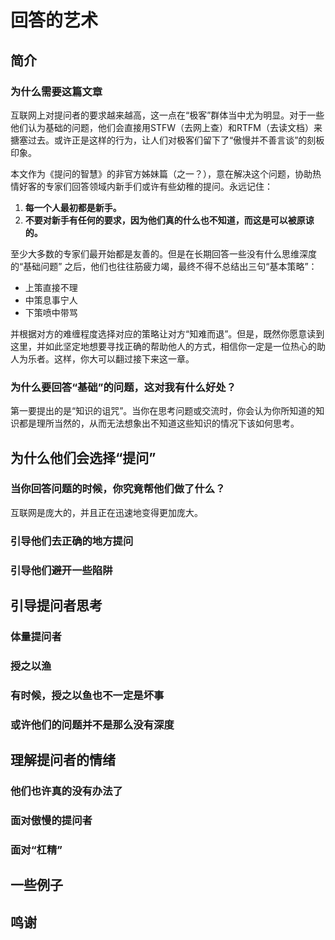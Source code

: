 # 回答的艺术

## 简介

### 为什么需要这篇文章

互联网上对提问者的要求越来越高，这一点在“极客”群体当中尤为明显。对于一些他们认为基础的问题，他们会直接用STFW（去网上查）和RTFM（去读文档）来搪塞过去。或许正是这样的行为，让人们对极客们留下了“傲慢并不善言谈”的刻板印象。

本文作为《提问的智慧》的非官方姊妹篇（之一？），意在解决这个问题，协助热情好客的专家们回答领域内新手们或许有些幼稚的提问。永远记住：
1. **每一个人最初都是新手。**
2. **不要对新手有任何的要求，因为他们真的什么也不知道，而这是可以被原谅的。**

至少大多数的专家们最开始都是友善的。但是在长期回答一些没有什么思维深度的“基础问题”
之后，他们也往往筋疲力竭，最终不得不总结出三句“基本策略”：

- 上策直接不理
- 中策息事宁人
- 下策喷中带骂

并根据对方的难缠程度选择对应的策略让对方“知难而退”。但是，既然你愿意读到这里，并如此坚定地想要寻找正确的帮助他人的方式，相信你一定是一位热心的助人为乐者。这样，你大可以翻过接下来这一章。

### 为什么要回答“基础”的问题，这对我有什么好处？

第一要提出的是“知识的诅咒”。当你在思考问题或交流时，你会认为你所知道的知识都是理所当然的，从而无法想象出不知道这些知识的情况下该如何思考。

## 为什么他们会选择“提问”

### 当你回答问题的时候，你究竟帮他们做了什么？

互联网是庞大的，并且正在迅速地变得更加庞大。

### 引导他们去正确的地方提问



### 引导他们避开一些陷阱

## 引导提问者思考

### 体量提问者

### 授之以渔

### 有时候，授之以鱼也不一定是坏事

### 或许他们的问题并不是那么没有深度

## 理解提问者的情绪

### 他们也许真的没有办法了

### 面对傲慢的提问者

### 面对“杠精”

## 一些例子

## 鸣谢


